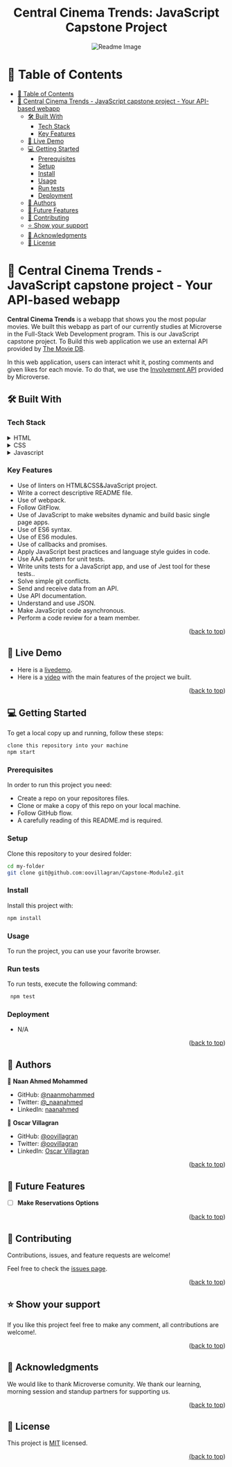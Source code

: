 <a name="readme-top"></a>


<div align="center">

  <h1><b>Central Cinema Trends: JavaScript Capstone Project </b></h1>
  <img src="./src/Images/Capstone.png" alt="Readme Image">

</div>

<!-- TABLE OF CONTENTS -->

# 📗 Table of Contents

- [📗 Table of Contents](#-table-of-contents)
- [📖 Central Cinema Trends - JavaScript capstone project - Your API-based webapp](#-central-cinema-trends---javascript-capstone-project---your-api-based-webapp)
  - [🛠 Built With ](#-built-with-)
    - [Tech Stack ](#tech-stack-)
    - [Key Features ](#key-features-)
  - [🚀 Live Demo ](#-live-demo-)
  - [💻 Getting Started ](#-getting-started-)
    - [Prerequisites](#prerequisites)
    - [Setup](#setup)
    - [Install](#install)
    - [Usage](#usage)
    - [Run tests](#run-tests)
    - [Deployment](#deployment)
  - [👥 Authors ](#-authors-)
  - [🔭 Future Features ](#-future-features-)
  - [🤝 Contributing ](#-contributing-)
  - [⭐️ Show your support ](#️-show-your-support-)
  - [🙏 Acknowledgments ](#-acknowledgments-)
  - [📝 License ](#-license-)

<!-- PROJECT DESCRIPTION -->

# 📖 Central Cinema Trends - JavaScript capstone project - Your API-based webapp<a name="about-project"></a>


**Central Cinema Trends** is a webapp that shows you the most popular movies. We built this webapp as part of our currently studies at Microverse in the Full-Stack Web Development program. This is our JavaScript capstone project. To Build this web application we use an external API provided by [The Movie DB](https://www.themoviedb.org/). 

In this web application, users can interact whit it, posting comments and given likes for each movie. To do that, we use the [Involvement API](https://www.notion.so/microverse/Involvement-API-869e60b5ad104603aa6db59e08150270) provided by Microverse.


## 🛠 Built With <a name="built-with"></a>

### Tech Stack <a name="tech-stack"></a>


<details>
  <summary>HTML</summary>
  <ul>
    <li>HTML</li>
  </ul>
</details>

<details>
  <summary>CSS</summary>
  <ul>
    <li>CSS</li>
  </ul>
</details>

<details>
  <summary>Javascript</summary>
  <ul>
    <li>Javascript</li>
  </ul>
</details>

<!-- Features -->

### Key Features <a name="key-features"></a>

- Use of linters on HTML&CSS&JavaScript project.
- Write a correct descriptive README file.
- Use of webpack.
- Follow GitFlow.
- Use of JavaScript to make websites dynamic and build basic single page apps.
- Use of ES6 syntax.
- Use of ES6 modules.
- Use of callbacks and promises.
- Apply JavaScript best practices and language style guides in code.
- Use AAA pattern for unit tests.
- Write units tests for a JavaScript app, and use of Jest tool for these tests..
- Solve simple git conflicts.
- Send and receive data from an API.
- Use API documentation.
- Understand and use JSON.
- Make JavaScript code asynchronous.
- Perform a code review for a team member.

<p align="right">(<a href="#readme-top">back to top</a>)</p>

<!-- LIVE DEMO -->

## 🚀 Live Demo <a name="live-demo"></a>

- Here is a [livedemo](https://centralcinematrends.onrender.com/).
- Here is a [video](https://drive.google.com/file/d/1UMheuoNDptDJuiILqZK88ZOEy38p4MSx/view?usp=sharing) with the main features of the project we built.

<p align="right">(<a href="#readme-top">back to top</a>)</p>

<!-- GETTING STARTED -->

## 💻 Getting Started <a name="getting-started"></a>

To get a local copy up and running, follow these steps:

 ```bash
 clone this repository into your machine
 npm start
```

### Prerequisites

In order to run this project you need:

- Create a repo on your repositores files.
- Clone or make a copy of this repo on your local machine.
- Follow GitHub flow.
- A carefully reading of this README.md is required.

### Setup

Clone this repository to your desired folder:
 
 ```bash
 cd my-folder
 git clone git@github.com:oovillagran/Capstone-Module2.git
```

### Install

Install this project with:

 ```bash
 npm install
```

### Usage

To run the project, you can use your favorite browser.


### Run tests

To run tests, execute the following command:

```bash
 npm test
```

### Deployment

- N/A

<p align="right">(<a href="#readme-top">back to top</a>)</p>

<!-- AUTHORS -->

## 👥 Authors <a name="authors"></a>

👤 **Naan Ahmed Mohammed**

- GitHub: [@naanmohammed](https://github.com/naanmohammed)
- Twitter: [@_naanahmed](https://twitter.com/twitterhandle)
- LinkedIn: [naanahmed](https://linkedin.com/in/naanahmed)

👤 **Oscar Villagran**

- GitHub: [@oovillagran](https://github.com/oovillagran)
- Twitter: [@oovillagran](https://twitter.com/oovillagran)
- LinkedIn: [Oscar Villagran](https://www.linkedin.com/in/oovillagran/)


<p align="right">(<a href="#readme-top">back to top</a>)</p>

<!-- FUTURE FEATURES -->

## 🔭 Future Features <a name="future-features"></a>


- [ ] **Make Reservations Options**


<p align="right">(<a href="#readme-top">back to top</a>)</p>

<!-- CONTRIBUTING -->

## 🤝 Contributing <a name="contributing"></a>

Contributions, issues, and feature requests are welcome!

Feel free to check the [issues page](../../issues/).

<p align="right">(<a href="#readme-top">back to top</a>)</p>

<!-- SUPPORT -->

## ⭐️ Show your support <a name="support"></a>


If you like this project feel free to make any comment, all contributions are welcome!.

<p align="right">(<a href="#readme-top">back to top</a>)</p>

<!-- ACKNOWLEDGEMENTS -->

## 🙏 Acknowledgments <a name="acknowledgements"></a>

We would like to thank Microverse comunity. We thank our learning, morning session and standup partners for supporting us.

<p align="right">(<a href="#readme-top">back to top</a>)</p>

## 📝 License <a name="license"></a>

This project is [MIT](LICENSE.md) licensed.

<a href="LICENSE.md">

<p align="right">(<a href="#readme-top">back to top</a>)</p>
